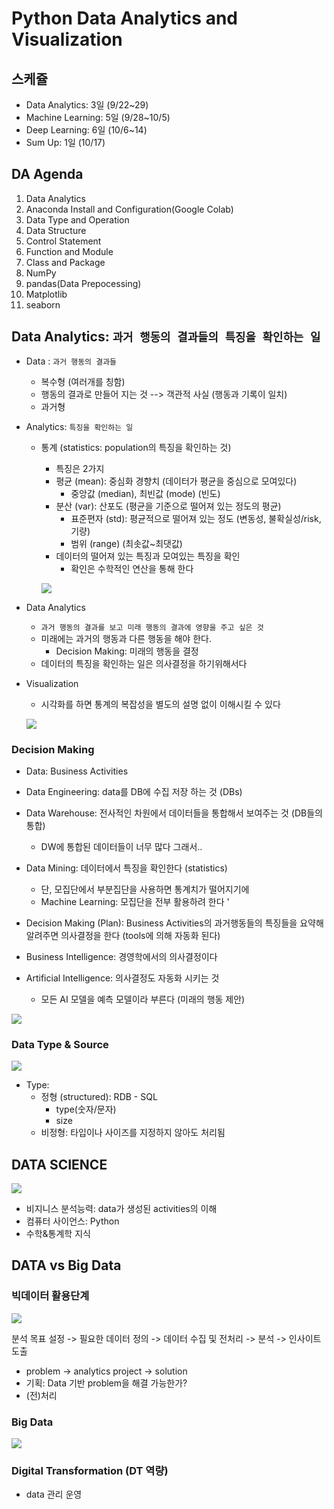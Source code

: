 # Python Data Analytics and Visualization 
## 스케쥴 
- Data Analytics: 3일 (9/22~29)
- Machine Learning: 5일 (9/28~10/5)
- Deep Learning: 6일 (10/6~14)
- Sum Up: 1일 (10/17)


## DA Agenda 
1. Data Analytics
2. Anaconda Install and Configuration(Google Colab)
3. Data Type and Operation
4. Data Structure
5. Control Statement
6. Function and Module
7. Class and Package
8. NumPy
9. pandas(Data Prepocessing)
10. Matplotlib
11. seaborn 

## Data Analytics: `과거 행동의 결과들의 특징을 확인하는 일`
- Data : `과거 행동의 결과들`
    - 복수형 (여러개를 칭함)
    - 행동의 결과로 만들어 지는 것 --> 객관적 사실 (행동과 기록이 일치)
    - 과거형
- Analytics: `특징을 확인하는 일` 
    - 통계 (statistics: population의 특징을 확인하는 것)
        - 특징은 2가지
        - 평균 (mean): 중심화 경향치  (데이터가 평균을 중심으로 모여있다)
            - 중앙값 (median), 최빈값 (mode) (빈도)
        - 분산 (var): 산포도 (평균을 기준으로 떨어져 있는 정도의 평균)
            - 표준편자 (std): 평균적으로 떨어져 있는 정도 (변동성, 불확실성/risk, 기량)
            - 범위 (range) (최솟값~최댓값)
        - 데이터의 떨어져 있는 특징과 모여있는 특징을 확인
            - 확인은 수학적인 연산을 통해 한다

        ![](2022-09-22-10-50-46.png)

- Data Analytics
    - `과거 행동의 결과를 보고 미래 행동의 결과에 영향을 주고 싶은 것 `
    - 미래에는 과거의 행동과 다른 행동을 해야 한다. 
        - Decision Making: 미래의 행동을 결정
    - 데이터의 특징을 확인하는 일은 의사결정을 하기위해서다

- Visualization
    - 시각화를 하면 통계의 복잡성을 별도의 설명 없이 이해시킬 수 있다

    ![](2022-09-22-15-22-49.png)

### Decision Making
- Data: Business Activities
- Data Engineering: data를 DB에 수집 저장 하는 것 (DBs)
- Data Warehouse: 전사적인 차원에서 데이터들을 통합해서 보여주는 것 (DB들의 통합)
    - DW에 통합된 데이터들이 너무 많다 그래서..
- Data Mining: 데이터에서 특징을 확인한다 (statistics)
    - 단, 모집단에서 부분집단을 사용하면 통계치가 떨어지기에
    - Machine Learning: 모집단을 전부 활용하려 한다 '

- Decision Making (Plan): Business Activities의 과거행동들의 특징들을 요약해 알려주면 의사결정을 한다 (tools에 의해 자동화 된다)
- Business Intelligence: 경영학에서의 의사결정이다
- Artificial Intelligence: 의사결정도 자동화 시키는 것
    - 모든 AI 모델을 예측 모델이라 부른다 (미래의 행동 제안)

![](2022-09-22-11-30-46.png)

### Data Type & Source

![](2022-09-22-13-14-46.png)

- Type:
    - 정형 (structured): RDB - SQL 
        - type(숫자/문자)
        - size
    - 비정형: 타입이나 사이즈를 지정하지 않아도 처리됨

## DATA SCIENCE

![](2022-09-22-13-31-01.png)

- 비지니스 분석능력: data가 생성된 activities의 이해 
- 컴퓨터 사이언스: Python 
- 수학&통계학 지식

## DATA vs Big Data
### 빅데이터 활용단계

![](2022-09-22-13-36-54.png)

분석 목표 설정 -> 필요한 데이터 정의 -> 데이터 수집 및 전처리 -> 분석 -> 인사이트 도출
- problem -> analytics project -> solution 
- 기획: Data 기반 problem을 해결 가능한가? 
- (전)처리

### Big Data

![](2022-09-22-16-42-21.png)

### Digital Transformation (DT 역량)
 - data 관리 운영